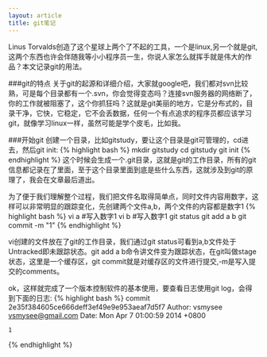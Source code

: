 ```yaml
---
layout: article
title: git笔记
---
```


Linus Torvalds创造了这个星球上两个了不起的工具，一个是linux,另一个就是git,这两个东西也许会伴随我等小小程序员一生，你说人家怎么就挥手就是伟大的作品？本文记录git的用法。

###git的特点
关于git的起源和详细介绍，大家就google吧，我们都对svn比较熟，可是每个目录都有一个.svn，你会觉得变态吗？连接svn服务器的网络断了，你的工作就被阻塞了，这个你抓狂吗？这就是git美丽的地方，它是分布式的，目录干净，它快，它稳定，它不会丢数据，任何一个有点追求的程序员都应该学习git，就像学习linux一样，虽然可能是学个皮毛，比如我。

###开始git
创建一个目录，比如gitstudy，要让这个目录是git可管理的，cd进去，然后git init:
{% highlight bash %}
mkdir gitstudy
cd gitstudy
git init
{% endhighlight %}
这个时候会生成一个.git目录，这就是git的工作目录，所有的git信息都记录在了里面，至于这个目录里面到底是些什么东西，这就涉及到git的原理了，我会在文章最后道出。

为了便于我们理解整个过程，我们把文件名取得简单点，同时文件内容用数字，这样可以非常明显的跟踪变化，先创建两个文件a,b，两个文件的内容都是数字1
{% highlight bash %}
vi a #写入数字1
vi b #写入数字1
git status
git add a b
git commit -m "1"
{% endhighlight %}

vi创建的文件放在了git的工作目录，我们通过git status可看到a,b文件处于Untracked即未跟踪状态。git add a b命令讲文件变为跟踪状态，在git叫做stage状态，这里是一个缓存区，git commit就是对缓存区的文件进行提交,-m是写入提交的comments。

ok，这样就完成了一个版本控制软件的基本使用，要查看日志使用git log，会得到下面的日志:
{% highlight bash %}
commit 2e35f384605ce666deff3ef49e9e953aeaf7d5f7
Author: vsmysee <vsmysee@gmail.com>
Date:   Mon Apr 7 01:00:59 2014 +0800

    1
{% endhighlight %}
